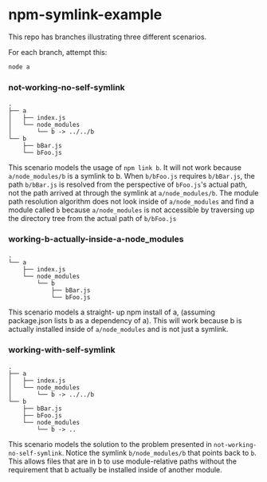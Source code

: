 # npm-symlink-example

This repo has branches illustrating three different scenarios.

For each branch, attempt this: 
```sh
node a
```

### not-working-no-self-symlink
```
.
├── a
│   ├── index.js
│   └── node_modules
│       └── b -> ../../b
└── b
    ├── bBar.js
    └── bFoo.js
```

This scenario models the usage of `npm link b`. It will not work because `a/node_modules/b` is a symlink to b. When `b/bFoo.js` requires `b/bBar.js`, the path `b/bBar.js` is resolved from the perspective of `bFoo.js`'s actual path, not the path arrived at through the symlink at `a/node_modules/b`. The module path resolution algorithm does not look inside of `a/node_modules` and find a module called `b` because `a/node_modules` is not accessible by traversing up the directory tree from the actual path of `b/bFoo.js`

### working-b-actually-inside-a-node_modules
```
.
└── a
    ├── index.js
    └── node_modules
        └── b
            ├── bBar.js
            └── bFoo.js
```
This scenario models a straight- up npm install of a, (assuming package.json lists b as a dependency of a). This will work because b is actually installed inside of `a/node_modules` and is not just a symlink.  

### working-with-self-symlink
```
.
├── a
│   ├── index.js
│   └── node_modules
│       └── b -> ../../b
└── b
    ├── bBar.js
    ├── bFoo.js
    └── node_modules
        └── b -> ..
```
This scenario models the solution to the problem presented in `not-working-no-self-symlink`. Notice the symlink `b/node_modules/b` that points back to `b`. This allows files that are in b to use module-relative paths without the requirement that b actually be installed inside of another module.
